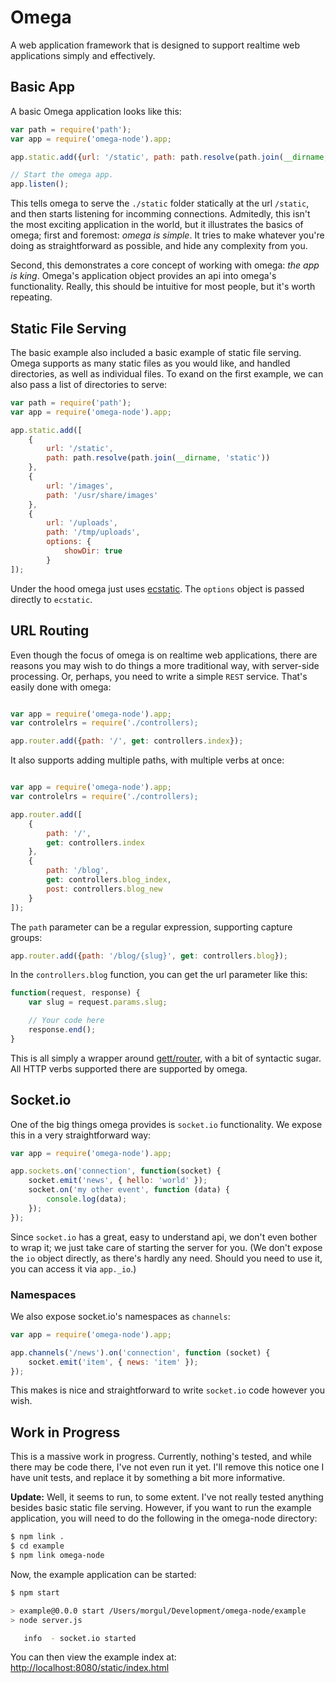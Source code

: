 # Omega

A web application framework that is designed to support realtime web applications simply and effectively.

## Basic App

A basic Omega application looks like this:

```javascript
var path = require('path');
var app = require('omega-node').app;

app.static.add({url: '/static', path: path.resolve(path.join(__dirname, 'static'))});

// Start the omega app.
app.listen();

```

This tells omega to serve the `./static` folder statically at the url `/static`, and then starts listening for incomming
connections. Admitedly, this isn't the most exciting application in the world, but it illustrates the basics of omega;
first and foremost: _omega is simple_. It tries to make whatever you're doing as straightforward as possible, and hide
any complexity from you.

Second, this demonstrates a core concept of working with omega: _the app is king_. Omega's application object provides
an api into omega's functionality. Really, this should be intuitive for most people, but it's worth repeating.

## Static File Serving

The basic example also included a basic example of static file serving. Omega supports as many static files as you would
like, and handled directories, as well as individual files. To exand on the first example, we can also pass a list of
directories to serve:

```javascript
var path = require('path');
var app = require('omega-node').app;

app.static.add([
    {
        url: '/static',
        path: path.resolve(path.join(__dirname, 'static'))
    },
    {
        url: '/images',
        path: '/usr/share/images'
    },
    {
        url: '/uploads',
        path: '/tmp/uploads',
        options: {
            showDir: true
        }
]);

```

Under the hood omega just uses [ecstatic](https://github.com/jesusabdullah/node-ecstatic). The `options` object is
passed directly to `ecstatic`.

## URL Routing

Even though the focus of omega is on realtime web applications, there are reasons you may wish to do things a more
traditional way, with server-side processing. Or, perhaps, you need to write a simple `REST` service. That's easily done
with omega:

```javascript

var app = require('omega-node').app;
var controlelrs = require('./controllers);

app.router.add({path: '/', get: controllers.index});

```

It also supports adding multiple paths, with multiple verbs at once:

```javascript

var app = require('omega-node').app;
var controlelrs = require('./controllers);

app.router.add([
    {
        path: '/',
        get: controllers.index
    },
    {
        path: '/blog',
        get: controllers.blog_index,
        post: controllers.blog_new
    }
]);

```

The `path` parameter can be a regular expression, supporting capture groups:

```javascript
app.router.add({path: '/blog/{slug}', get: controllers.blog});
```

In the `controllers.blog` function, you can get the url parameter like this:

```javascript
function(request, response) {
    var slug = request.params.slug;

    // Your code here
    response.end();
}
```

This is all simply a wrapper around [gett/router](https://github.com/gett/router), with a bit of syntactic sugar. All
HTTP verbs supported there are supported by omega.

## Socket.io

One of the big things omega provides is `socket.io` functionality. We expose this in a very straightforward way:

```javascript
var app = require('omega-node').app;

app.sockets.on('connection', function(socket) {
    socket.emit('news', { hello: 'world' });
    socket.on('my other event', function (data) {
        console.log(data);
    });
});
```

Since `socket.io` has a great, easy to understand api, we don't even bother to wrap it; we just take care of starting
the server for you. (We don't expose the `io` object directly, as there's hardly any need. Should you need to use it,
you can access it via `app._io`.)

### Namespaces

We also expose socket.io's namespaces as `channels`:

```javascript
var app = require('omega-node').app;

app.channels('/news').on('connection', function (socket) {
    socket.emit('item', { news: 'item' });
});
```

This makes is nice and straightforward to write `socket.io` code however you wish.

## Work in Progress

This is a massive work in progress. Currently, nothing's tested, and while there may be code there, I've not even run it
yet. I'll remove this notice one I have unit tests, and replace it by something a bit more informative.

**Update:** Well, it seems to run, to some extent. I've not really tested anything besides basic static file serving.
However, if you want to run the example application, you will need to do the following in the omega-node directory:

```bash
$ npm link .
$ cd example
$ npm link omega-node
```

Now, the example application can be started:

```bash
$ npm start

> example@0.0.0 start /Users/morgul/Development/omega-node/example
> node server.js

   info  - socket.io started

```

You can then view the example index at: [http://localhost:8080/static/index.html](http://localhost:8080/static/index.html)